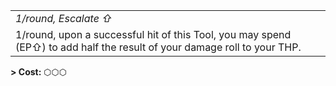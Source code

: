 
|                                                                                                                          |
| ------------------------------------------------------------------------------------------------------------------------ |
| *1/round, Escalate ⇧*                                                                                                    |
| 1/round, upon a successful hit of this Tool, you may spend (EP⇧) to add half the result of your damage roll to your THP. |

**\> Cost:** ⬡⬡⬡

